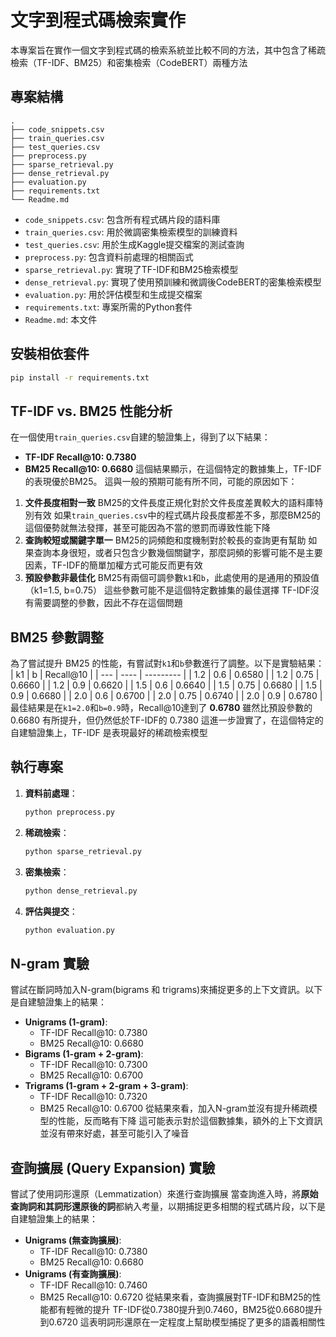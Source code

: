 
# 文字到程式碼檢索實作

本專案旨在實作一個文字到程式碼的檢索系統並比較不同的方法，其中包含了稀疏檢索（TF-IDF、BM25）和密集檢索（CodeBERT）兩種方法

## 專案結構

```
.
├── code_snippets.csv
├── train_queries.csv
├── test_queries.csv
├── preprocess.py
├── sparse_retrieval.py
├── dense_retrieval.py
├── evaluation.py
├── requirements.txt
└── Readme.md
```

*   `code_snippets.csv`: 包含所有程式碼片段的語料庫
*   `train_queries.csv`: 用於微調密集檢索模型的訓練資料
*   `test_queries.csv`: 用於生成Kaggle提交檔案的測試查詢
*   `preprocess.py`: 包含資料前處理的相關函式
*   `sparse_retrieval.py`: 實現了TF-IDF和BM25檢索模型
*   `dense_retrieval.py`: 實現了使用預訓練和微調後CodeBERT的密集檢索模型
*   `evaluation.py`: 用於評估模型和生成提交檔案
*   `requirements.txt`: 專案所需的Python套件
*   `Readme.md`: 本文件

## 安裝相依套件

```bash
pip install -r requirements.txt
```

## TF-IDF vs. BM25 性能分析
在一個使用`train_queries.csv`自建的驗證集上，得到了以下結果：
*   **TF-IDF Recall@10: 0.7380**
*   **BM25 Recall@10: 0.6680**
這個結果顯示，在這個特定的數據集上，TF-IDF的表現優於BM25。 
這與一般的預期可能有所不同，可能的原因如下：
1.  **文件長度相對一致**
    BM25的文件長度正規化對於文件長度差異較大的語料庫特別有效 
    如果`train_queries.csv`中的程式碼片段長度都差不多，那麼BM25的這個優勢就無法發揮，甚至可能因為不當的懲罰而導致性能下降
2.  **查詢較短或關鍵字單一**
    BM25的詞頻飽和度機制對於較長的查詢更有幫助 
    如果查詢本身很短，或者只包含少數幾個關鍵字，那麼詞頻的影響可能不是主要因素，TF-IDF的簡單加權方式可能反而更有效
3.  **預設參數非最佳化**
    BM25有兩個可調參數`k1`和`b`，此處使用的是通用的預設值（k1=1.5, b=0.75） 
    這些參數可能不是這個特定數據集的最佳選擇
    TF-IDF沒有需要調整的參數，因此不存在這個問題


## BM25 參數調整
為了嘗試提升 BM25 的性能，有嘗試對`k1`和`b`參數進行了調整。以下是實驗結果：
| k1  | b    | Recall@10 |
| --- | ---- | --------- |
| 1.2 | 0.6  | 0.6580    |
| 1.2 | 0.75 | 0.6660    |
| 1.2 | 0.9  | 0.6620    |
| 1.5 | 0.6  | 0.6640    |
| 1.5 | 0.75 | 0.6680    |
| 1.5 | 0.9  | 0.6680    |
| 2.0 | 0.6  | 0.6700    |
| 2.0 | 0.75 | 0.6740    |
| 2.0 | 0.9  | 0.6780    |
最佳結果是在`k1=2.0`和`b=0.9`時，Recall@10達到了 **0.6780**
雖然比預設參數的0.6680 有所提升，但仍然低於TF-IDF的 0.7380
這進一步證實了，在這個特定的自建驗證集上，TF-IDF 是表現最好的稀疏檢索模型

## 執行專案
1.  **資料前處理**：
    ```bash
    python preprocess.py
    ```
2.  **稀疏檢索**：
    ```bash
    python sparse_retrieval.py
    ```
3.  **密集檢索**：
    ```bash
    python dense_retrieval.py
    ```
4.  **評估與提交**：
    ```bash
    python evaluation.py
    ```

## N-gram 實驗
嘗試在斷詞時加入N-gram(bigrams 和 trigrams)來捕捉更多的上下文資訊。以下是自建驗證集上的結果：
*   **Unigrams (1-gram)**:
    *   TF-IDF Recall@10: 0.7380
    *   BM25 Recall@10: 0.6680
*   **Bigrams (1-gram + 2-gram)**:
    *   TF-IDF Recall@10: 0.7300
    *   BM25 Recall@10: 0.6700
*   **Trigrams (1-gram + 2-gram + 3-gram)**:
    *   TF-IDF Recall@10: 0.7320
    *   BM25 Recall@10: 0.6700
從結果來看，加入N-gram並沒有提升稀疏模型的性能，反而略有下降
這可能表示對於這個數據集，額外的上下文資訊並沒有帶來好處，甚至可能引入了噪音


## 查詢擴展 (Query Expansion) 實驗
嘗試了使用詞形還原（Lemmatization）來進行查詢擴展 
當查詢進入時，將**原始查詢詞和其詞形還原後的詞**都納入考量，以期捕捉更多相關的程式碼片段，以下是自建驗證集上的結果：
*   **Unigrams (無查詢擴展)**:
    *   TF-IDF Recall@10: 0.7380
    *   BM25 Recall@10: 0.6680
*   **Unigrams (有查詢擴展)**:
    *   TF-IDF Recall@10: 0.7460
    *   BM25 Recall@10: 0.6720
從結果來看，查詢擴展對TF-IDF和BM25的性能都有輕微的提升 
TF-IDF從0.7380提升到0.7460，BM25從0.6680提升到0.6720 
這表明詞形還原在一定程度上幫助模型捕捉了更多的語義相關性